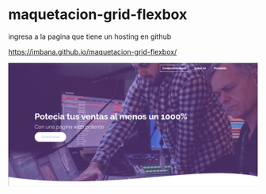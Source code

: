 # maquetacion-grid-flexbox


ingresa a la pagina que tiene un hosting en github

https://imbana.github.io/maquetacion-grid-flexbox/


<img src="https://github.com/Imbana/maquetacion-grid-flexbox/blob/master/maquetacionImg1.PNG" title="hover text">
